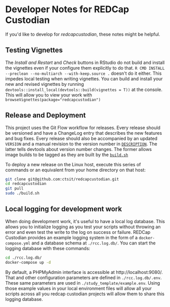 # Developer Notes for REDCap Custodian

If you'd like to develop for _redcapcustodian_, these notes might be helpful.

## Testing Vignettes

The _Install and Restart_ and _Check_ buttons in RStudio do not build and install the vignettes even if your configure them explicitly to do that. `R CMD INSTALL --preclean --no-multiarch --with-keep.source .` doesn't do it either. This impedes local testing when writing vignettes. You can build and install your new and revised vignettes by running `devtools::install_local(devtools::build(vignettes = T))` at the console. This will allow you to view your work with `browseVignettes(package="redcapcustodian")`

## Release and Deployment

This project uses the Git Flow workflow for releases. Every release should be versioned and have a ChangeLog entry that describes the new features and bug fixes. Every release should also be accompanied by an updated `VERSION` and a manual revision to the version number in [`DESCRIPTION`](../DESCRIPTION). The latter tells devtools about version number changes. The former allows image builds to be tagged as they are built by the [`build.sh`](../build.sh)

To deploy a new release on the Linux host, execute this series of commands or an equivalent from your home directory on that host:

```bash
git clone git@github.com:ctsit/redcapcustodian.git
cd redcapcustodian
git pull
sudo ./build.sh
```

## Local logging for development work

When doing development work, it's useful to have a local log database. This allows you to initialize logging as you test your scripts without throwing an error and even test the write to the log on success or failure. REDCap Custodian provides an example logging system in the form of a `docker-compose.yml` and a database schema at `./rcc.log.db/`. You can start the logging database with these commands:

```sh
cd ./rcc.log.db/
docker-compose up -d
```

By default, a PHPMyAdmin interface is accessible at http://localhost:9080/. That and other configuration parameters are defined in `./rcc.log.db/.env`. These same parameters are used in 
`./study_template/example.env`. Using those example values in your local environment files will allow all your scripts across all you redcap custodian projects will allow them to share this logging database.
